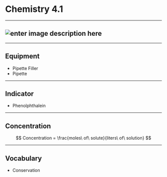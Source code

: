 # Chemistry 4.1
---
![enter image description here](https://media.geeksforgeeks.org/wp-content/uploads/20240411181448/Acid-Base-Titration.png)
---
---
## Equipment
+ Pipette Filler
+ Pipette
---
## Indicator
+ Phenolphthalein
---
## Concentration
$$ Concentration = \frac{moles\ of\ solute}{liters\ of\ solution} $$

---
## Vocabulary
+ Conservation